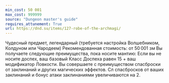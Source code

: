 ```yaml
---
min_cost: 50 001
max_cost: 999999
source: "Dungeon master's guide"
requires_attunement: True
url: https://dnd.su/items/127-robe-of-the-archmagi/
---
```


Чудесный предмет, легендарный (требуется настройка Волшебником, Колдуном или Чародеем)
Рекомендованная стоимость: от 50 001 зм
Вы получаете следующие преимущества, пока носите мантию:
Если вы не носите доспех, ваш базовый Класс Доспеха равен 15 + ваш модификатор Ловкости.
Вы совершаете с преимуществом спасброски от заклинаний и других магических эффектов.
Сл спасбросков от ваших заклинаний и бонус атаки заклинаниями увеличиваются на 2.